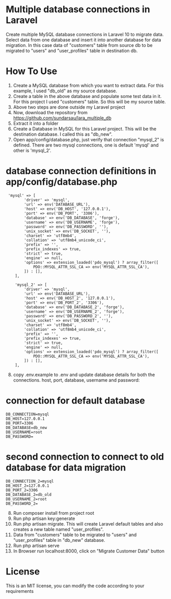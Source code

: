  # Multiple database connections in Laravel
Create multiple MySQL database connections in Laravel 10 to migrate data. Select data from one database and insert it into another database for data migration. In this case data of "customers" table from source db to be migrated to "users" and "user_profiles" table in destination db.

# How To Use
1) Create a MySQL database from which you want to extract data. For this example, I used "db_old" as my source database. 
2) Create a table in the above database and populate some test data in it. For this project I used "customers" table. So this will be my source table.
3) Above two steps are done outside my Laravel project
4) Now, download the repository from https://github.com/sundarsau/lara_multiple_db
6) Extract it into a folder
5) Create a Database in MySQL for this Laravel project. This will be the destination database. I called this as "db_new".
6) Open app/config/database.php, just verify that connection "mysql_2" is defined. There are two mysql connections, one is default 'mysql' and other is 'mysql_2'.
 # database connection definitions in app/config/database.php
     'mysql' => [
            'driver' => 'mysql',
            'url' => env('DATABASE_URL'),
            'host' => env('DB_HOST', '127.0.0.1'),
            'port' => env('DB_PORT', '3306'),
            'database' => env('DB_DATABASE', 'forge'),
            'username' => env('DB_USERNAME', 'forge'),
            'password' => env('DB_PASSWORD', ''),
            'unix_socket' => env('DB_SOCKET', ''),
            'charset' => 'utf8mb4',
            'collation' => 'utf8mb4_unicode_ci',
            'prefix' => '',
            'prefix_indexes' => true,
            'strict' => true,
            'engine' => null,
            'options' => extension_loaded('pdo_mysql') ? array_filter([
                PDO::MYSQL_ATTR_SSL_CA => env('MYSQL_ATTR_SSL_CA'),
            ]) : [],
        ],

        'mysql_2' => [
            'driver' => 'mysql',
            'url' => env('DATABASE_URL'),
            'host' => env('DB_HOST_2', '127.0.0.1'),
            'port' => env('DB_PORT_2', '3306'),
            'database' => env('DB_DATABASE_2', 'forge'),
            'username' => env('DB_USERNAME_2', 'forge'),
            'password' => env('DB_PASSWORD_2', ''),
            'unix_socket' => env('DB_SOCKET', ''),
            'charset' => 'utf8mb4',
            'collation' => 'utf8mb4_unicode_ci',
            'prefix' => '',
            'prefix_indexes' => true,
            'strict' => true,
            'engine' => null,
            'options' => extension_loaded('pdo_mysql') ? array_filter([
                PDO::MYSQL_ATTR_SSL_CA => env('MYSQL_ATTR_SSL_CA'),
            ]) : [],
        ],
8) copy .env.example to .env and update database details for both the connections. host, port, database, username and password:
 # connection for default database
    DB_CONNECTION=mysql
    DB_HOST=127.0.0.1
    DB_PORT=3306
    DB_DATABASE=db_new
    DB_USERNAME=root
    DB_PASSWORD=

    
 # second connection to connect to old database for data migration
    DB_CONNECTION_2=mysql
    DB_HOST_2=127.0.0.1
    DB_PORT_2=3306
    DB_DATABASE_2=db_old
    DB_USERNAME_2=root
    DB_PASSWORD_2=

8) Run composer install from project root
9) Run php artisan key:generate
10) Run php artisan migrate. This will create Laravel default tables and also creates a new table named "user_profiles". 
11) Data from "customers" table to be migrated to "users" and "user_profiles" table in "db_new" database.
12) Run php artisan serve
13) In Browser run localhost:8000, click on "Migrate Customer Data" button

# License
This is an MIT license, you can modify the code according to your requirements
